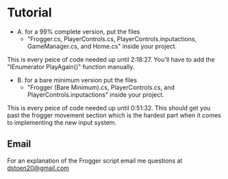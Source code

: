 # Tutorial

- A. for a 99% complete version, put the files
  - "Frogger.cs, PlayerControls.cs, PlayerControls.inputactions, GameManager.cs, and Home.cs" inside your project.

This is every peice of code needed up until 2:18:27. You'll have to add the "IEnumerator PlayAgain()" function manually.

- B. for a bare minimum version put the files
  - "Frogger (Bare Minimum).cs, PlayerControls.cs, and PlayerControls.inputactions" inside your project.

This is every peice of code needed up until 0:51:32. This should get you past the frogger movement section which is the hardest part when it comes to implementing the new input system.

## Email
For an explanation of the Frogger script email me questions at dstoen20@gmail.com
